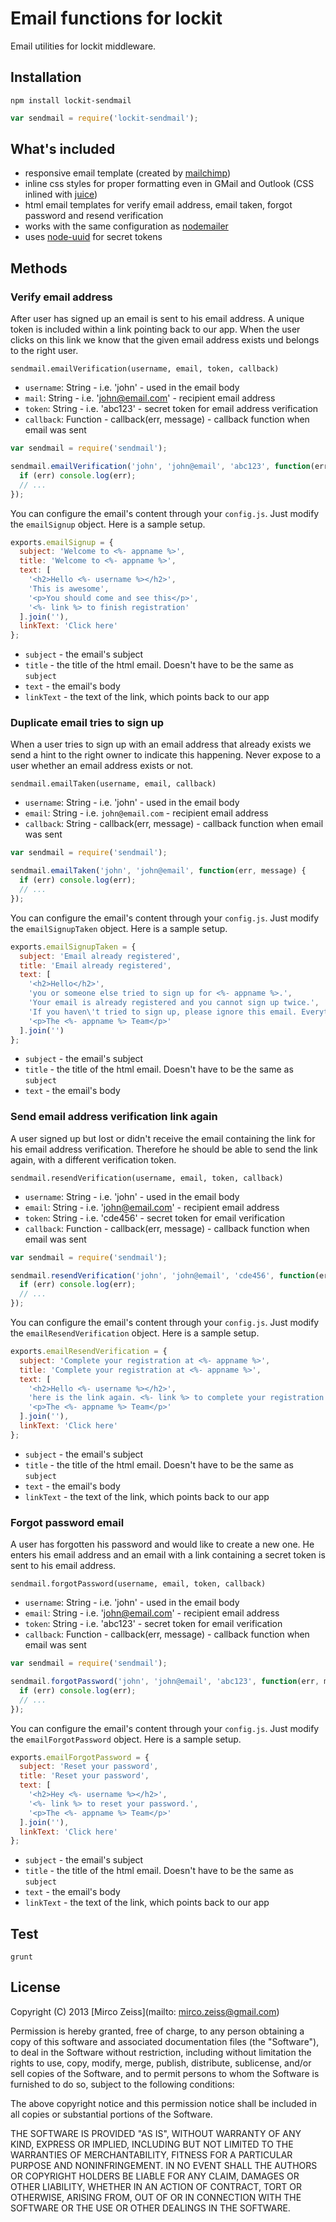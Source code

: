 # Email functions for lockit

Email utilities for lockit middleware.

## Installation

`npm install lockit-sendmail`

```js
var sendmail = require('lockit-sendmail');
```

## What's included

 - responsive email template (created by [mailchimp](https://github.com/mailchimp/Email-Blueprints))
 - inline css styles for proper formatting even in GMail and Outlook (CSS inlined with [juice](https://github.com/LearnBoost/juice))
 - html email templates for verify email address, email taken, forgot password and resend verification
 - works with the same configuration as [nodemailer](https://github.com/andris9/Nodemailer)
 - uses [node-uuid](https://github.com/broofa/node-uuid) for secret tokens

## Methods

### Verify email address

After user has signed up an email is sent to his email address.
A unique token is included within a link pointing back to our app.
When the user clicks on this link we know that the given email address exists und belongs to the right user.

`sendmail.emailVerification(username, email, token, callback)`

 - `username`: String - i.e. 'john' - used in the email body
 - `mail`: String - i.e. 'john@email.com' - recipient email address
 - `token`: String - i.e. 'abc123' - secret token for email address verification
 - `callback`: Function - callback(err, message) - callback function when email was sent

```js
var sendmail = require('sendmail');

sendmail.emailVerification('john', 'john@email', 'abc123', function(err, message) {
  if (err) console.log(err);
  // ...
});
```

You can configure the email's content through your `config.js`. Just modify the `emailSignup` object.
Here is a sample setup.

```js
exports.emailSignup = {
  subject: 'Welcome to <%- appname %>',
  title: 'Welcome to <%- appname %>',
  text: [
    '<h2>Hello <%- username %></h2>',
    'This is awesome',
    '<p>You should come and see this</p>',
    '<%- link %> to finish registration'
  ].join(''),
  linkText: 'Click here'
};
```

 - `subject` - the email's subject
 - `title` - the title of the html email. Doesn't have to be the same as `subject`
 - `text` - the email's body
 - `linkText` - the text of the link, which points back to our app

### Duplicate email tries to sign up

When a user tries to sign up with an email address that already exists we send a hint to the right owner to indicate
this happening. Never expose to a user whether an email address exists or not.

`sendmail.emailTaken(username, email, callback)`

 - `username`: String - i.e. 'john' - used in the email body
 - `email`: String - i.e. `john@email.com` - recipient email address
 - `callback`: String - callback(err, message) - callback function when email was sent

```js
var sendmail = require('sendmail');

sendmail.emailTaken('john', 'john@email', function(err, message) {
  if (err) console.log(err);
  // ...
});
```

You can configure the email's content through your `config.js`. Just modify the `emailSignupTaken` object.
Here is a sample setup.

```js
exports.emailSignupTaken = {
  subject: 'Email already registered',
  title: 'Email already registered',
  text: [
    '<h2>Hello</h2>',
    'you or someone else tried to sign up for <%- appname %>.',
    'Your email is already registered and you cannot sign up twice.',
    'If you haven\'t tried to sign up, please ignore this email. Everything is fine.',
    '<p>The <%- appname %> Team</p>'
  ].join('')
};
```

 - `subject` - the email's subject
 - `title` - the title of the html email. Doesn't have to be the same as `subject`
 - `text` - the email's body

### Send email address verification link again

A user signed up but lost or didn't receive the email containing the link for his email address verification.
Therefore he should be able to send the link again, with a different verification token.

`sendmail.resendVerification(username, email, token, callback)`

 - `username`: String - i.e. 'john' - used in the email body
 - `email`: String - i.e. 'john@email.com' - recipient email address
 - `token`: String - i.e. 'cde456' - secret token for email verification
 - `callback`: Function - callback(err, message) - callback function when email was sent

```js
var sendmail = require('sendmail');

sendmail.resendVerification('john', 'john@email', 'cde456', function(err, message) {
  if (err) console.log(err);
  // ...
});
```

You can configure the email's content through your `config.js`. Just modify the `emailResendVerification` object.
Here is a sample setup.

```js
exports.emailResendVerification = {
  subject: 'Complete your registration at <%- appname %>',
  title: 'Complete your registration at <%- appname %>',
  text: [
    '<h2>Hello <%- username %></h2>',
    'here is the link again. <%- link %> to complete your registration for <%- appname %>.',
    '<p>The <%- appname %> Team</p>'
  ].join(''),
  linkText: 'Click here'
};
```

 - `subject` - the email's subject
 - `title` - the title of the html email. Doesn't have to be the same as `subject`
 - `text` - the email's body
 - `linkText` - the text of the link, which points back to our app

### Forgot password email

A user has forgotten his password and would like to create a new one. He enters his email address and an email with a link
containing a secret token is sent to his email address.

`sendmail.forgotPassword(username, email, token, callback)`

 - `username`: String - i.e. 'john' - used in the email body
 - `email`: String - i.e. 'john@email.com' - recipient email address
 - `token`: String - i.e. 'abc123' - secret token for email verification
 - `callback`: Function - callback(err, message) - callback function when email was sent

```js
var sendmail = require('sendmail');

sendmail.forgotPassword('john', 'john@email', 'abc123', function(err, message) {
  if (err) console.log(err);
  // ...
});
```

You can configure the email's content through your `config.js`. Just modify the `emailForgotPassword` object.
Here is a sample setup.

```js
exports.emailForgotPassword = {
  subject: 'Reset your password',
  title: 'Reset your password',
  text: [
    '<h2>Hey <%- username %></h2>',
    '<%- link %> to reset your password.',
    '<p>The <%- appname %> Team</p>'
  ].join(''),
  linkText: 'Click here'
};
```

 - `subject` - the email's subject
 - `title` - the title of the html email. Doesn't have to be the same as `subject`
 - `text` - the email's body
 - `linkText` - the text of the link, which points back to our app

## Test

`grunt`

## License

Copyright (C) 2013 [Mirco Zeiss](mailto: mirco.zeiss@gmail.com)

Permission is hereby granted, free of charge, to any person obtaining a copy of this software and associated documentation files (the "Software"), to deal in the Software without restriction, including without limitation the rights to use, copy, modify, merge, publish, distribute, sublicense, and/or sell copies of the Software, and to permit persons to whom the Software is furnished to do so, subject to the following conditions:

The above copyright notice and this permission notice shall be included in all copies or substantial portions of the Software.

THE SOFTWARE IS PROVIDED "AS IS", WITHOUT WARRANTY OF ANY KIND, EXPRESS OR IMPLIED, INCLUDING BUT NOT LIMITED TO THE WARRANTIES OF MERCHANTABILITY, FITNESS FOR A PARTICULAR PURPOSE AND NONINFRINGEMENT. IN NO EVENT SHALL THE AUTHORS OR COPYRIGHT HOLDERS BE LIABLE FOR ANY CLAIM, DAMAGES OR OTHER LIABILITY, WHETHER IN AN ACTION OF CONTRACT, TORT OR OTHERWISE, ARISING FROM, OUT OF OR IN CONNECTION WITH THE SOFTWARE OR THE USE OR OTHER DEALINGS IN THE SOFTWARE.